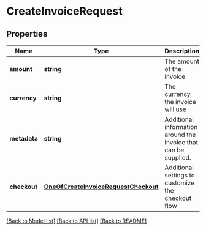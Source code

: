 # CreateInvoiceRequest

## Properties
Name | Type | Description | Notes
------------ | ------------- | ------------- | -------------
**amount** | **string** | The amount of the invoice | [optional] 
**currency** | **string** | The currency the invoice will use | [optional] 
**metadata** | **string** | Additional information around the invoice that can be supplied. | [optional] 
**checkout** | [**OneOfCreateInvoiceRequestCheckout**](OneOfCreateInvoiceRequestCheckout.md) | Additional settings to customize the checkout flow | [optional] 

[[Back to Model list]](../../README.md#documentation-for-models) [[Back to API list]](../../README.md#documentation-for-api-endpoints) [[Back to README]](../../README.md)


